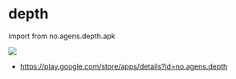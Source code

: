 # depth

import from no.agens.depth.apk

<!--
![](http://assets.materialup.com/uploads/c3ed2df8-b512-4679-a37a-bd3318ac06f6/menu_dribble.gif)
-->

![](http://i.imgur.com/cRJrDsz.gif)

* https://play.google.com/store/apps/details?id=no.agens.depth
